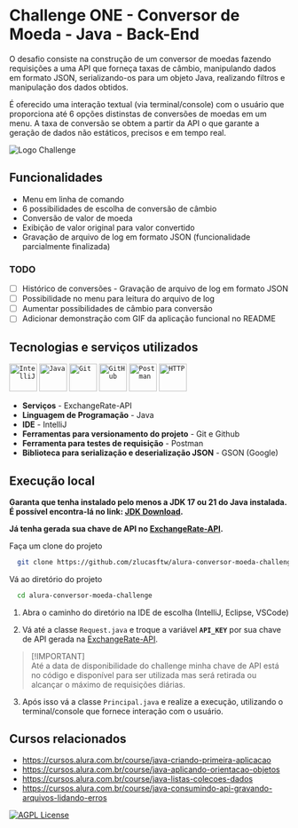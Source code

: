 # Challenge ONE - Conversor de Moeda - Java - Back-End

O desafio consiste na construção de um conversor de moedas fazendo requisições a uma API que forneça taxas de câmbio, manipulando dados em formato JSON, serializando-os para um objeto Java, realizando filtros e manipulação dos dados obtidos.

É oferecido uma interação textual (via terminal/console) com o usuário que proporciona até 6 opções distinstas de conversões de moedas em um menu. A taxa de conversão se obtem a partir da API o que garante a geração de dados não estáticos, precisos e em tempo real.

![Logo Challenge](https://www.alura.com.br/assets/api/cursos/praticando-java-construindo-conversor-moedas.svg)

## Funcionalidades

- Menu em linha de comando
- 6 possibilidades de escolha de conversão de câmbio
- Conversão de valor de moeda
- Exibição de valor original para valor convertido
- Gravação de arquivo de log em formato JSON (funcionalidade parcialmente finalizada)

### TODO
- [ ]   Histórico de conversões - Gravação de arquivo de log em formato JSON
- [ ]   Possibilidade no menu para leitura do arquivo de log
- [ ]   Aumentar possibilidades de câmbio para conversão
- [ ]   Adicionar demonstração com GIF da aplicação funcional no README

## Tecnologias e serviços utilizados


<code><img width="50" src="https://user-images.githubusercontent.com/25181517/192108890-200809d1-439c-4e23-90d3-b090cf9a4eea.png" alt="IntelliJ" title="IntelliJ"/></code>
<code><img width="50" src="https://user-images.githubusercontent.com/25181517/117201156-9a724800-adec-11eb-9a9d-3cd0f67da4bc.png" alt="Java" title="Java"/></code>
<code><img width="50" src="https://user-images.githubusercontent.com/25181517/192108372-f71d70ac-7ae6-4c0d-8395-51d8870c2ef0.png" alt="Git" title="Git"/></code>
<code><img width="50" src="https://user-images.githubusercontent.com/25181517/192108374-8da61ba1-99ec-41d7-80b8-fb2f7c0a4948.png" alt="GitHub" title="GitHub"/></code>
<code><img width="50" src="https://user-images.githubusercontent.com/25181517/192109061-e138ca71-337c-4019-8d42-4792fdaa7128.png" alt="Postman" title="Postman"/></code>
<code><img width="50" src="https://user-images.githubusercontent.com/25181517/192107854-765620d7-f909-4953-a6da-36e1ef69eea6.png" alt="HTTP" title="HTTP"/></code>


- **Serviços** - ExchangeRate-API
- **Linguagem de Programação** - Java
- **IDE** - IntelliJ
- **Ferramentas para versionamento do projeto** - Git e Github
- **Ferramenta para testes de requisição** - Postman
- **Biblioteca para serialização e deserialização JSON** - GSON (Google)

## Execução local

**Garanta que tenha instalado pelo menos a JDK 17 ou 21 do Java instalada. É possível encontra-lá no link: [JDK Download](https://www.oracle.com/br/java/technologies/downloads/#java21).**

**Já tenha gerada sua chave de API no [ExchangeRate-API](https://www.exchangerate-api.com/).**

Faça um clone do projeto

```bash
  git clone https://github.com/zlucasftw/alura-conversor-moeda-challenge.git
```

Vá ao diretório do projeto

```bash
  cd alura-conversor-moeda-challenge
```

1. Abra o caminho do diretório na IDE de escolha (IntelliJ, Eclipse, VSCode)

2. Vá até a classe `Request.java` e troque a variável **`API_KEY`** por sua chave de API gerada na [ExchangeRate-API](https://www.exchangerate-api.com/).

> [!IMPORTANT]\
> Até a data de disponibilidade do challenge minha chave de API está no código e disponível para ser utilizada mas será retirada ou alcançar o máximo de requisições diárias.

3. Após isso vá a classe `Principal.java` e realize a execução, utilizando o terminal/console que fornece interação com o usuário.

## Cursos relacionados

- https://cursos.alura.com.br/course/java-criando-primeira-aplicacao
- https://cursos.alura.com.br/course/java-aplicando-orientacao-objetos
- https://cursos.alura.com.br/course/java-listas-colecoes-dados
- https://cursos.alura.com.br/course/java-consumindo-api-gravando-arquivos-lidando-erros

[![AGPL License](https://img.shields.io/badge/license-AGPL-blue.svg)](http://www.gnu.org/licenses/agpl-3.0)
